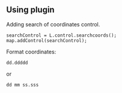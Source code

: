 ## Using plugin
Adding search of coordinates control.

    searchControl = L.control.searchcoords();
    map.addControl(searchControl);
    
Format coordinates:

    dd.ddddd
    
or
    
    dd mm ss.sss